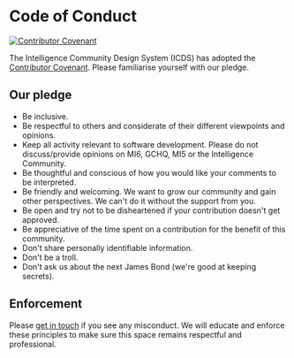 # Code of Conduct

[![Contributor Covenant](https://img.shields.io/badge/Contributor%20Covenant-2.1-4baaaa.svg)](code_of_conduct.md)

The Intelligence Community Design System (ICDS) has adopted the [Contributor Covenant](https://www.contributor-covenant.org/). Please familiarise yourself with our pledge.

## Our pledge

- Be inclusive.
- Be respectful to others and considerate of their different viewpoints and opinions.
- Keep all activity relevant to software development. Please do not discuss/provide opinions on MI6, GCHQ, MI5 or the Intelligence Community.
- Be thoughtful and conscious of how you would like your comments to be interpreted.
- Be friendly and welcoming. We want to grow our community and gain other perspectives. We can't do it without the support from you.
- Be open and try not to be disheartened if your contribution doesn't get approved.
- Be appreciative of the time spent on a contribution for the benefit of this community.
- Don't share personally identifiable information.
- Don't be a troll.
- Don't ask us about the next James Bond (we're good at keeping secrets).

## Enforcement

Please [get in touch](mailto:icds@gchq.gov.uk) if you see any misconduct. We will educate and enforce these principles to make sure this space remains respectful and professional.
